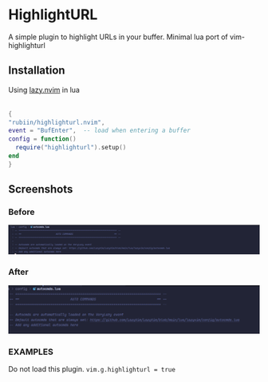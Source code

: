 # HighlightURL

A simple plugin to highlight URLs in your buffer.
Minimal lua port of vim-highlighturl

## Installation

Using [lazy.nvim](https://github.com/folke/lazy.nvim) in lua

```lua

{
"rubiin/highlighturl.nvim",
event = "BufEnter",  -- load when entering a buffer
config = function()
  require("highlighturl").setup()
end
}
```

## Screenshots

### Before

![before](./images/before.png)

### After

![after](./images/after.png)

### EXAMPLES

Do not load this plugin.
```vim.g.highlighturl = true```
